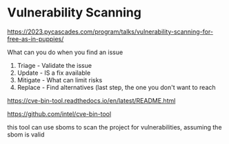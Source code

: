 # Vulnerability Scanning
https://2023.pycascades.com/program/talks/vulnerability-scanning-for-free-as-in-puppies/

What can you do when you find an issue

1. Triage - Validate the issue
2. Update - IS a fix available
3. Mitigate - What can limit risks
4. Replace - Find alternatives (last step, the one you don't want to reach

https://cve-bin-tool.readthedocs.io/en/latest/README.html

https://github.com/intel/cve-bin-tool

this tool can use sboms to scan the project for vulnerabilities, assuming the sbom is valid

